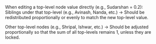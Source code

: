 When editing a top-level node value directly (e.g., Sudarshan = 0.2):
Siblings under that top-level (e.g., Avinash, Nanda, etc.)
→ Should be redistributed proportionally or evenly to match the new top-level value.

Other top-level nodes (e.g., Shripal, Ishwar, etc.)
→ Should be adjusted proportionally so that the sum of all top-levels remains 1, unless they are locked.